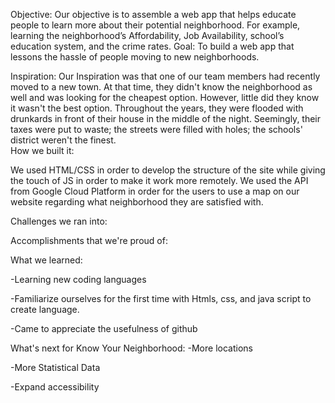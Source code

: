 Objective: Our objective is to assemble a web app that helps educate people to learn more about their potential neighborhood. For example, learning the neighborhood’s Affordability, Job Availability, school’s education system, and the crime rates.
Goal: To build a web app that lessons the hassle of people moving to new neighborhoods.

Inspiration:
Our Inspiration was that one of our team members had recently moved to a new town. At that time, they didn't know the neighborhood as well and was looking for the cheapest option. However, little did they know it wasn't the best option. Throughout the years, they were flooded with drunkards in front of their house in the middle of the night. Seemingly, their taxes were put to waste; the streets were filled with holes; the schools' district weren't the finest.  
How we built it:

We used HTML/CSS in order to develop the structure of the site while giving the touch of JS in order to make it work more remotely.  We used the API from Google Cloud Platform in order for the users to use a map on our website regarding what neighborhood they are satisfied with.

Challenges we ran into:

Accomplishments that we're proud of:

 
What we learned:

-Learning new coding languages

-Familiarize ourselves for the first time with Htmls, css,  and java script to create language.

-Came to appreciate the usefulness of github 

What's next for Know Your Neighborhood:
-More locations

-More Statistical Data

-Expand accessibility

